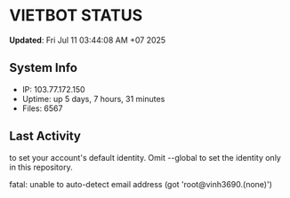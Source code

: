 # VIETBOT STATUS
**Updated**: Fri Jul 11 03:44:08 AM +07 2025

## System Info
- IP: 103.77.172.150
- Uptime: up 5 days, 7 hours, 31 minutes
- Files: 6567

## Last Activity

to set your account's default identity.
Omit --global to set the identity only in this repository.

fatal: unable to auto-detect email address (got 'root@vinh3690.(none)')
